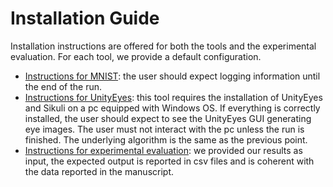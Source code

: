 # Installation Guide

Installation instructions are offered for both the tools and the experimental evaluation.
For each tool, we provide a default configuration.
* [Instructions for MNIST](/DeepMetis-MNIST/README.md): the user should expect logging information until the end of the run.
* [Instructions for UnityEyes](/DeepMetis-UE/README.md): this tool requires the installation of UnityEyes and Sikuli on a pc equipped with Windows OS. If everything is correctly installed, the user should expect to see the UnityEyes GUI generating eye images. The user must not interact with the pc unless the run is finished. The underlying algorithm is the same as the previous point.
* [Instructions for experimental evaluation](/experiments/README.md): we provided our results as input, the expected output is reported in csv files and is coherent with the data reported in the manuscript.
